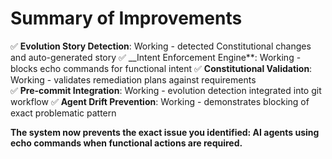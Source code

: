 # Summary of Improvements

✅ **Evolution Story Detection**: Working - detected Constitutional changes and auto-generated story ✅ __Intent
Enforcement Engine**: Working - blocks echo commands for functional intent ✅ **Constitutional Validation**: Working -
validates remediation plans against requirements  
✅ **Pre-commit Integration**: Working - evolution detection integrated into git workflow ✅ **Agent Drift Prevention**:
Working - demonstrates blocking of exact problematic pattern

**The system now prevents the exact issue you identified: AI agents using echo commands when functional actions are
required.**
